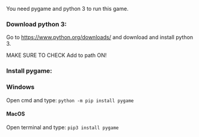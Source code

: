 You need pygame and python 3 to run this game.

### Download python 3:
Go to https://www.python.org/downloads/ and download and install python 3.

MAKE SURE TO CHECK Add to path ON!

### Install pygame:

### Windows
Open cmd and type: `python -m pip install pygame`

#### MacOS
Open terminal and type: `pip3 install pygame`
